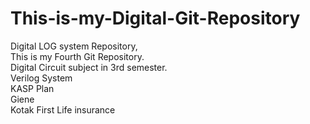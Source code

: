 # This-is-my-Digital-Git-Repository
Digital LOG system Repository,
<br>
This is my Fourth Git Repository.
<br>
Digital Circuit subject in 3rd semester.
<br>
Verilog System
<br>
KASP Plan
<br>
Giene
<br>
Kotak First Life insurance
